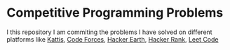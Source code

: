 # Competitive Programming Problems

I this repository I am commiting the problems I have solved on different platforms like [Kattis](https://www.open.kattis.com), [Code Forces](https://www.codeforces.com), [Hacker Earth](https://www.hackerearth.com), [Hacker Rank](https://www.hackerrank.com), [Leet Code](https://www.leetcode.com)